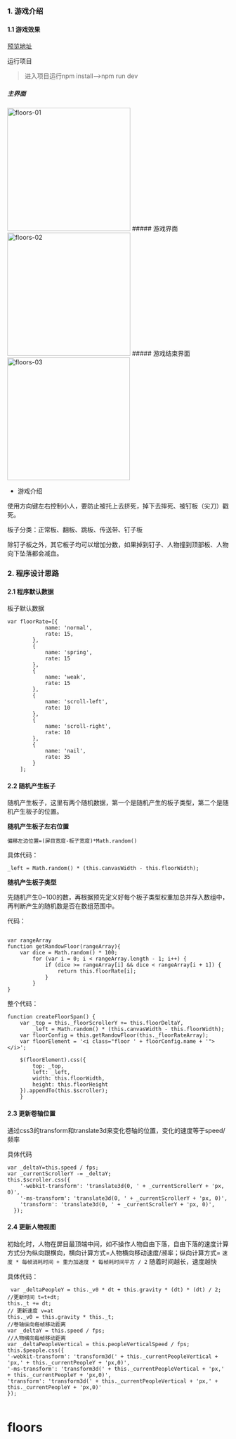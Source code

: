 ### 1. 游戏介绍

#### 1.1 游戏效果

[预览地址](https://fttony.github.io/explame/floors/)

运行项目

>进入项目运行npm install——>npm run dev

##### 主界面

<img width="280" alt="floors-01" src="https://user-images.githubusercontent.com/6395813/50571776-d85e9c00-0ded-11e9-9ebc-0b9f3e4035f7.png">
##### 游戏界面

<img width="280" alt="floors-02" src="https://user-images.githubusercontent.com/6395813/50571780-e9a7a880-0ded-11e9-908f-22990ad46e01.png">
##### 游戏结束界面

<img width="279" alt="floors-03" src="https://user-images.githubusercontent.com/6395813/50571782-f1674d00-0ded-11e9-902f-440bfa235fa4.png">

- 游戏介绍

使用方向键左右控制小人，要防止被托上去挤死，掉下去摔死、被钉板（尖刀）戳死。

板子分类：正常板、翻板、跳板、传送带、钉子板

除钉子板之外，其它板子均可以增加分数，如果掉到钉子、人物撞到顶部板、人物向下坠落都会减血。

### 2. 程序设计思路

#### 2.1 程序默认数据

板子默认数据

```
var floorRate=[{
            name: 'normal',
            rate: 15,
        },
        {
            name: 'spring',
            rate: 15
        },
        {
            name: 'weak',
            rate: 15
        },
        {
            name: 'scroll-left',
            rate: 10
        },
        {
            name: 'scroll-right',
            rate: 10
        },
        {
            name: 'nail',
            rate: 35
        }
    ];

```


#### 2.2 随机产生板子

随机产生板子，这里有两个随机数据，第一个是随机产生的板子类型，第二个是随机产生板子的位置。

**随机产生板子左右位置**

`偏移左边位置=(屏目宽度-板子宽度)*Math.random()`

具体代码：

```
_left = Math.random() * (this.canvasWidth - this.floorWidth);
```

**随机产生板子类型**

先随机产生0~100的数，再根据预先定义好每个板子类型权重加总并存入数组中，再判断产生的随机数是否在数组范围中。

代码：

```

var rangeArray
function getRandowFloor(rangeArray){
    var dice = Math.random() * 100;
        for (var i = 0; i < rangeArray.length - 1; i++) {
            if (dice >= rangeArray[i] && dice < rangeArray[i + 1]) {
                return this.floorRate[i];
            }
        }
}
```

整个代码：

```
function createFloorSpan() {
    var _top = this._floorScrollerY += this.floorDeltaY,
        _left = Math.random() * (this.canvasWidth - this.floorWidth);
    var floorConfig = this.getRandowFloor(this._floorRateArray);
    var floorElement = '<i class="floor ' + floorConfig.name + '"></i>';

    $(floorElement).css({
        top: _top,
        left: _left,
        width: this.floorWidth,
        height: this.floorHeight
    }).appendTo(this.$scroller);
    }
```
#### 2.3 更新卷轴位置

通过css3的transform和translate3d来变化卷轴的位置，变化的速度等于speed/频率

具体代码

```
var _deltaY=this.speed / fps;
var _currentScrollerY -= _deltaY;
this.$scroller.css({
    '-webkit-transform': 'translate3d(0, ' + _currentScrollerY + 'px, 0)',
    '-ms-transform': 'translate3d(0, ' + _currentScrollerY + 'px, 0)',
    'transform': 'translate3d(0, ' + _currentScrollerY + 'px, 0)',
  });
```

#### 2.4 更新人物视图

初始化时，人物在屏目最顶端中间，如不操作人物自由下落，自由下落的速度计算方式分为纵向跟横向，横向计算方式=人物横向移动速度/濒率；纵向计算方式= `速度 * 每帧消耗时间 + 重力加速度 * 每帧耗时间平方 / 2` 随着时间越长，速度越快

具体代码：

```
 var _deltaPeopleY = this._v0 * dt + this.gravity * (dt) * (dt) / 2;
//更新时间 t=t+dt;
this._t += dt;
// 更新速度 v=at
this._v0 = this.gravity * this._t;
//卷轴纵向每帧移动距离
var _deltaY = this.speed / fps;
//人物横向每帧移动距离
var _deltaPeopleVertical = this.peopleVerticalSpeed / fps;
this.$people.css({
'-webkit-transform': 'transform3d(' + this._currentPeopleVertical + 'px,' + this._currentPeopleY + 'px,0)',
'-ms-transform': 'transform3d(' + this._currentPeopleVertical + 'px,' + this._currentPeopleY + 'px,0)',
'transform': 'transform3d(' + this._currentPeopleVertical + 'px,' + this._currentPeopleY + 'px,0)'
});
        
```
# floors
